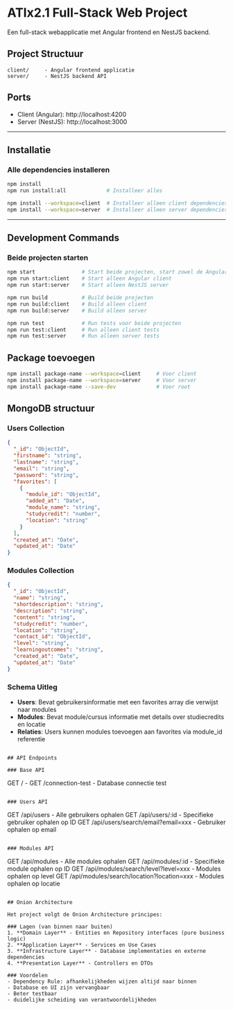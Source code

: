 # ATIx2.1 Full-Stack Web Project
Een full-stack webapplicatie met Angular frontend en NestJS backend.

## Project Structuur
```
client/     - Angular frontend applicatie
server/     - NestJS backend API
```
## Ports
- Client (Angular): http://localhost:4200
- Server (NestJS): http://localhost:3000

---

## Installatie
### Alle dependencies installeren
```bash
npm install
npm run install:all             # Installeer alles

npm install --workspace=client  # Installeer alleen client dependencies
npm install --workspace=server  # Installeer alleen server dependencies
```

---

## Development Commands
### Beide projecten starten
```bash
npm start               # Start beide projecten, start zowel de Angular client als de NestJS server development mode
npm run start:client    # Start alleen Angular client
npm run start:server    # Start alleen NestJS server

npm run build           # Build beide projecten
npm run build:client    # Build alleen client
npm run build:server    # Build alleen server

npm run test            # Run tests voor beide projecten
npm run test:client     # Run alleen client tests
npm run test:server     # Run alleen server tests
```

## Package toevoegen
```bash
npm install package-name --workspace=client     # Voor client
npm install package-name --workspace=server     # Voor server
npm install package-name --save-dev             # Voor root
```

## MongoDB structuur

### Users Collection
```json
{
  "_id": "ObjectId",
  "firstname": "string",
  "lastname": "string", 
  "email": "string",
  "password": "string",
  "favorites": [
    {
      "module_id": "ObjectId",
      "added_at": "Date",
      "module_name": "string",
      "studycredit": "number",
      "location": "string"
    }
  ],
  "created_at": "Date",
  "updated_at": "Date"
}
```

### Modules Collection
```json
{
  "_id": "ObjectId",
  "name": "string",
  "shortdescription": "string",
  "description": "string", 
  "content": "string",
  "studycredit": "number",
  "location": "string",
  "contact_id": "ObjectId",
  "level": "string",
  "learningoutcomes": "string",
  "created_at": "Date",
  "updated_at": "Date"
}
```

### Schema Uitleg
- **Users**: Bevat gebruikersinformatie met een favorites array die verwijst naar modules
- **Modules**: Bevat module/cursus informatie met details over studiecredits en locatie
- **Relaties**: Users kunnen modules toevoegen aan favorites via module_id referentie

```

## API Endpoints

### Base API
```
GET /                                           - 
GET /connection-test                            - Database connectie test
```

### Users API
```
GET /api/users                                  - Alle gebruikers ophalen
GET /api/users/:id                              - Specifieke gebruiker ophalen op ID
GET /api/users/search/email?email=xxx           - Gebruiker ophalen op email
```

### Modules API  
```
GET /api/modules                                - Alle modules ophalen
GET /api/modules/:id                            - Specifieke module ophalen op ID
GET /api/modules/search/level?level=xxx         - Modules ophalen op level
GET /api/modules/search/location?location=xxx   - Modules ophalen op locatie
```

## Onion Architecture

Het project volgt de Onion Architecture principes:

### Lagen (van binnen naar buiten)
1. **Domain Layer** - Entities en Repository interfaces (pure business logic)
2. **Application Layer** - Services en Use Cases 
3. **Infrastructure Layer** - Database implementaties en externe dependencies
4. **Presentation Layer** - Controllers en DTOs

### Voordelen
- Dependency Rule: afhankelijkheden wijzen altijd naar binnen
- Database en UI zijn vervangbaar  
- Beter testbaar
- duidelijke scheiding van verantwoordelijkheden